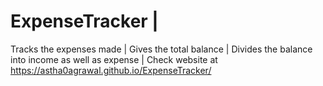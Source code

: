# ExpenseTracker |
Tracks the expenses made |
Gives the total balance |
Divides the balance into income as well as expense |
Check website at https://astha0agrawal.github.io/ExpenseTracker/
